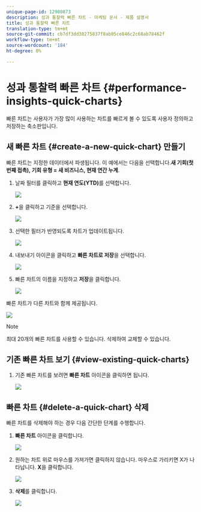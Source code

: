 ```yaml
---
unique-page-id: 12980873
description: 성과 통찰력 빠른 차트 - 마케팅 문서 - 제품 설명서
title: 성과 통찰력 빠른 차트
translation-type: tm+mt
source-git-commit: cb7df3dd38275837f8ab05ce846c2c68ab78462f
workflow-type: tm+mt
source-wordcount: '184'
ht-degree: 0%

---
```



# 성과 통찰력 빠른 차트 {#performance-insights-quick-charts}

빠른 차트는 사용자가 가장 많이 사용하는 차트를 빠르게 볼 수 있도록 사용자 정의하고 저장하는 축소판입니다.

## 새 빠른 차트 {#create-a-new-quick-chart} 만들기

빠른 차트는 지정한 데이터에서 파생됩니다. 이 예에서는 다음을 선택합니다.**새 기회(첫 번째 접촉), 기회 유형 = 새 비즈니스, 현재 연간 누계**.

1. 날짜 필터를 클릭하고 **현재 연도(YTD)**&#x200B;를 선택합니다.

   ![](assets/1-2.png)

1. **+**&#x200B;을 클릭하고 기준을 선택합니다.

   ![](assets/2-2.png)

1. 선택한 필터가 반영되도록 차트가 업데이트됩니다.

   ![](assets/3-3.png)

1. 내보내기 아이콘을 클릭하고 **빠른 차트로 저장**&#x200B;을 선택합니다.

   ![](assets/4-2.png)

1. 빠른 차트의 이름을 지정하고 **저장**&#x200B;을 클릭합니다.

   ![](assets/5-3.png)

빠른 차트가 다른 차트와 함께 제공됩니다.

![](assets/6-3.png)

>[!NOTE]
>
>최대 20개의 빠른 차트를 사용할 수 있습니다. 삭제하여 교체할 수 있습니다.

## 기존 빠른 차트 보기 {#view-existing-quick-charts}

1. 기존 빠른 차트를 보려면 **빠른 차트** 아이콘을 클릭하면 됩니다.

   ![](assets/7-1.png)

## 빠른 차트 {#delete-a-quick-chart} 삭제

빠른 차트를 삭제해야 하는 경우 다음 간단한 단계를 수행합니다.

1. **빠른 차트** 아이콘을 클릭합니다.

   ![](assets/8-1.png)

1. 원하는 차트 위로 마우스를 가져가면 클릭하지 않습니다. 마우스로 가리키면 X가 나타납니다. **X**&#x200B;을 클릭합니다.

   ![](assets/9-2.png)

1. **삭제**&#x200B;를 클릭합니다.

   ![](assets/10-1.png)
